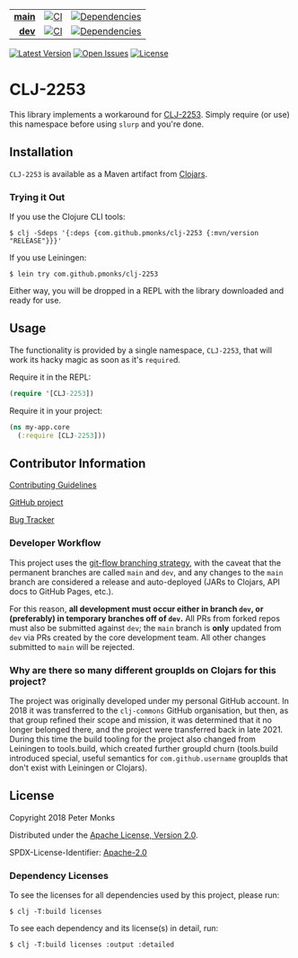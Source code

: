 | | | |
|---:|:---:|:---:|
| [**main**](https://github.com/pmonks/CLJ-2253/tree/main) | [![CI](https://github.com/pmonks/CLJ-2253/workflows/CI/badge.svg?branch=main)](https://github.com/pmonks/CLJ-2253/actions?query=workflow%3Aci) | [![Dependencies](https://github.com/pmonks/CLJ-2253/workflows/dependencies/badge.svg?branch=main)](https://github.com/pmonks/CLJ-2253/actions?query=workflow%3Adependencies) |
| [**dev**](https://github.com/pmonks/CLJ-2253/tree/dev)  | [![CI](https://github.com/pmonks/CLJ-2253/workflows/CI/badge.svg?branch=dev)](https://github.com/pmonks/CLJ-2253/actions?query=workflow%3ACI) | [![Dependencies](https://github.com/pmonks/CLJ-2253/workflows/dependencies/badge.svg?branch=dev)](https://github.com/pmonks/CLJ-2253/actions?query=workflow%3Adependencies) |

[![Latest Version](https://img.shields.io/clojars/v/com.github.pmonks/clj-2253)](https://clojars.org/com.github.pmonks/clj-2253/) [![Open Issues](https://img.shields.io/github/issues/pmonks/CLJ-2253.svg)](https://github.com/pmonks/CLJ-2253/issues) [![License](https://img.shields.io/github/license/pmonks/CLJ-2253.svg)](https://github.com/pmonks/CLJ-2253/blob/main/LICENSE)

# CLJ-2253

This library implements a workaround for [CLJ-2253](https://clojure.atlassian.net/browse/CLJ-2253).  Simply require (or use) this namespace before using `slurp` and you're done.

## Installation

`CLJ-2253` is available as a Maven artifact from [Clojars](https://clojars.org/com.github.pmonks/clj-2253).

### Trying it Out

If you use the Clojure CLI tools:

```shell
$ clj -Sdeps '{:deps {com.github.pmonks/clj-2253 {:mvn/version "RELEASE"}}}'
```

If you use Leiningen:

```shell
$ lein try com.github.pmonks/clj-2253
```

Either way, you will be dropped in a REPL with the library downloaded and ready for use.

## Usage

The functionality is provided by a single namespace, `CLJ-2253`, that will work its hacky magic as soon as it's `require`d.

Require it in the REPL:

```clojure
(require '[CLJ-2253])
```

Require it in your project:

```clojure
(ns my-app.core
  (:require [CLJ-2253]))
```

## Contributor Information

[Contributing Guidelines](https://github.com/pmonks/CLJ-2253/blob/main/.github/CONTRIBUTING.md)

[GitHub project](https://github.com/pmonks/CLJ-2253)

[Bug Tracker](https://github.com/pmonks/CLJ-2253/issues)

### Developer Workflow

This project uses the [git-flow branching strategy](https://nvie.com/posts/a-successful-git-branching-model/), with the caveat that the permanent branches are called `main` and `dev`, and any changes to the `main` branch are considered a release and auto-deployed (JARs to Clojars, API docs to GitHub Pages, etc.).

For this reason, **all development must occur either in branch `dev`, or (preferably) in temporary branches off of `dev`.**  All PRs from forked repos must also be submitted against `dev`; the `main` branch is **only** updated from `dev` via PRs created by the core development team.  All other changes submitted to `main` will be rejected.

### Why are there so many different groupIds on Clojars for this project?

The project was originally developed under my personal GitHub account.  In 2018 it was transferred to the `clj-commons` GitHub organisation, but then, as that group refined their scope and mission, it was determined that it no longer belonged there, and the project were transferred back in late 2021.  During this time the build tooling for the project also changed from Leiningen to tools.build, which created further groupId churn (tools.build introduced special, useful semantics for `com.github.username` groupIds that don't exist with Leiningen or Clojars).

## License

Copyright 2018 Peter Monks

Distributed under the [Apache License, Version 2.0](http://www.apache.org/licenses/LICENSE-2.0).

SPDX-License-Identifier: [Apache-2.0](https://spdx.org/licenses/Apache-2.0)

### Dependency Licenses

To see the licenses for all dependencies used by this project, please run:

```shell
$ clj -T:build licenses
```

To see each dependency and its license(s) in detail, run:

```shell
$ clj -T:build licenses :output :detailed
```
